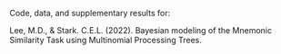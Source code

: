 Code, data, and supplementary results for:

Lee, M.D., & Stark. C.E.L. (2022). Bayesian modeling of the Mnemonic Similarity Task using Multinomial Processing Trees.
